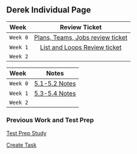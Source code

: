## Derek Individual Page

| Week | Review Ticket
| :--- | :---: |
| `Week 0` | [Plans, Teams, Jobs review ticket](https://github.com/DerekBokelman/IndividualPage/issues/1) |
| `Week 1` | [List and Loops Review ticket](https://github.com/DerekBokelman/IndividualPage/issues/2) |
| `Week 2` |  |


| Week | Notes |
| :--- | :---: |
| `Week 0` | [5.1-5.2 Notes](https://derekbokelman.github.io/IndividualPage/5.1-5.2%20notes) |
| `Week 1` | [5.3-5.4 Notes](https://derekbokelman.github.io/IndividualPage/5.3-5.4%20notes) |
| `Week 2` |  |5.5-5.6 Notes](https://derekbokelman.github.io/IndividualPage/5.5-5.6%20notes) |

### Previous Work and Test Prep

[Test Prep Study](https://derekbokelman.github.io/IndividualPage/Test%20Prep%20Study)

[Create Task](https://derekbokelman.github.io/IndividualPage/createtask)
